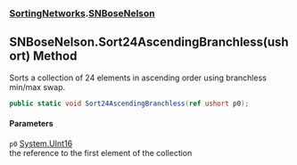 ### [SortingNetworks](./SortingNetworks.md 'SortingNetworks').[SNBoseNelson](./SortingNetworks-SNBoseNelson.md 'SortingNetworks.SNBoseNelson')
## SNBoseNelson.Sort24AscendingBranchless(ushort) Method
Sorts a collection of 24 elements in ascending order using branchless min/max swap.  
```csharp
public static void Sort24AscendingBranchless(ref ushort p0);
```
#### Parameters
<a name='SortingNetworks-SNBoseNelson-Sort24AscendingBranchless(ushort)-p0'></a>
`p0` [System.UInt16](https://docs.microsoft.com/en-us/dotnet/api/System.UInt16 'System.UInt16')  
the reference to the first element of the collection  
  
